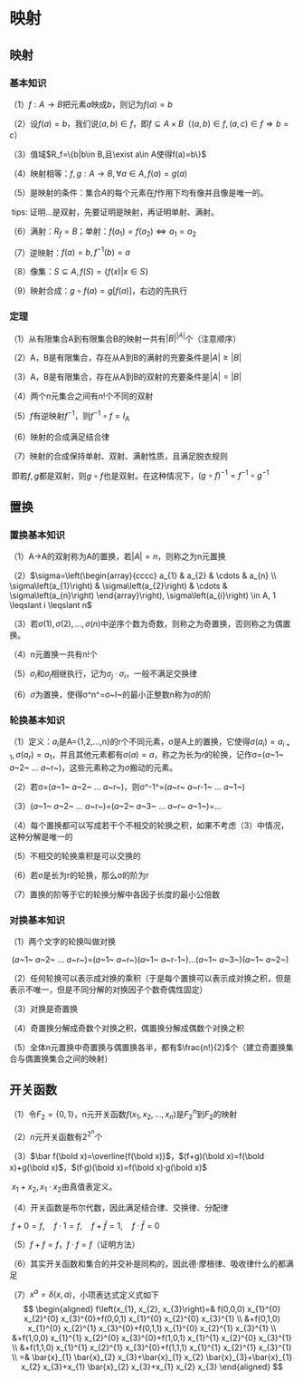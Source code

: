 # 映射

## 映射

### 基本知识

（1）$f:A\rightarrow B$把元素$a$映成$b$，则记为$f(a)=b$

（2）设$f(a)=b$，我们说$(a,b)\in f$，即$f\subseteq A\times B$（$(a,b)\in f,(a,c)\in f\Rightarrow b=c$）

（3）值域$R_f=\{b|b\in B,且\exist a\in A使得f(a)=b\}$

（4）映射相等：$f,g:A→B,\forall a\in A,f(a)=g(a)$

（5）是映射的条件：集合*A*的每个元素在*f*作用下均有像并且像是唯一的。

​			tips: 证明...是双射，先要证明是映射，再证明单射、满射。

（6）满射：$R_f=B$；单射：$f(a_1)=f(a_2)\Leftrightarrow a_1=a_2$

（7）逆映射：$f(a)=b,f^{-1}(b)=a$

（8）像集：$S\subseteq A,f(S)=\{f(x)|x\in S\}$

（9）映射合成：$g\circ f(a)=g[f(a)]$，右边的先执行

### 定理

（1）从有限集合A到有限集合B的映射一共有$|B|^{|A|}$个（注意顺序）

（2）A，B是有限集合，存在从A到B的满射的充要条件是$|A|\geq |B|$

（3）A，B是有限集合，存在从A到B的双射的充要条件是$|A|= |B|$

（4）两个$n$元集合之间有$n!$个不同的双射

（5）$f$有逆映射$f^{-1}$，则$f^{-1}\circ f=I_A$

（6）映射的合成满足结合律

（7）映射的合成保持单射、双射、满射性质，且满足脱衣规则

​			即若$f,g$都是双射，则$g\circ f$也是双射。在这种情况下，$(g\circ f)^{-1}=f^{-1}\circ g^{-1}$

## 置换

### 置换基本知识

（1）A→A的双射称为A的置换，若$|A|=n$，则称之为n元置换

（2）$\sigma=\left(\begin{array}{cccc}
a_{1} & a_{2} & \cdots & a_{n} \\
\sigma\left(a_{1}\right) & \sigma\left(a_{2}\right) & \cdots & \sigma\left(a_{n}\right)
\end{array}\right), \sigma\left(a_{i}\right) \in A, 1 \leqslant i \leqslant n$

（3）若$\sigma(1),\sigma(2),...,\sigma(n)$中逆序个数为奇数，则称之为奇置换，否则称之为偶置换。

（4）n元置换一共有n!个

（5）$\sigma_i$和$\sigma_j$相继执行，记为$\sigma_j·\sigma_i$，一般不满足交换律

（6）$\sigma$为置换，使得σ^n^=σ~I~的最小正整数n称为σ的阶

### 轮换基本知识

（1）定义：$a_i$是A={1,2,...,n}的r个不同元素，σ是A上的置换，它使得$\sigma(a_i)=a_{i+1},\sigma(a_r)=a_1$，并且其他元素都有$\sigma(a)=a$，称之为长为*r*的轮换，记作σ=(*a*~1~ *a*~2~ ... *a*~r~)，这些元素称之为σ搬动的元素。

（2）若σ=(*a*~1~ *a*~2~ ... *a*~r~)，则σ^-1^=(*a*~r~ *a*~r-1~ ... *a*~1~)

（3）(*a*~1~ *a*~2~ ... *a*~r~)=(*a*~2~ *a*~3~ ... *a*~r~ *a*~1~)=...

（4）每个置换都可以写成若干个不相交的轮换之积，如果不考虑（3）中情况，这种分解是唯一的

（5）不相交的轮换乘积是可以交换的

（6）若σ是长为r的轮换，那么σ的阶为r

（7）置换的阶等于它的轮换分解中各因子长度的最小公倍数

### 对换基本知识

（1）两个文字的轮换叫做对换

​			(*a*~1~ *a*~2~ ... *a*~r~)=(*a*~1~ *a*~r~)(*a*~1~ *a*~r-1~)...(*a*~1~ *a*~3~)(*a*~1~ *a*~2~)

（2）任何轮换可以表示成对换的乘积（于是每个置换可以表示成对换之积，但是表示不唯一，但是不同分解的对换因子个数奇偶性固定）

（3）对换是奇置换

（4）奇置换分解成奇数个对换之积，偶置换分解成偶数个对换之积

（5）全体n元置换中奇置换与偶置换各半，都有$\frac{n!}{2}$个（建立奇置换集合与偶置换集合之间的映射）

## 开关函数

（1）令$F_2=\{0,1\}$，n元开关函数$f(x_1,x_2,...,x_n)$是$F_2^n$到$F_2$的映射

（2）$n$元开关函数有$2^{2^n}$个

（3）$\bar f(\bold x)=\overline{f(\bold x)}$，$(f+g)(\bold x)=f(\bold x)+g(\bold x)$，$(f·g)(\bold x)=f(\bold x)·g(\bold x)$

​		$x_1+x_2,x_1·x_2$由真值表定义。

（4）开关函数是布尔代数，因此满足结合律、交换律、分配律

​		$f+0=f,\quad f·1=f,\quad f+\bar f=1,\quad f·\bar f=0$

（5）$f+f=f$，$f·f=f$（证明方法）

（6）其实开关函数和集合的并交补是同构的，因此德·摩根律、吸收律什么的都满足

（7）$x^a=\delta(x,a)$，小项表达式定义式如下
$$
\begin{aligned}
f\left(x_{1}, x_{2}, x_{3}\right)=& f(0,0,0) x_{1}^{0} x_{2}^{0} x_{3}^{0}+f(0,0,1) x_{1}^{0} x_{2}^{0} x_{3}^{1} \\
&+f(0,1,0) x_{1}^{0} x_{2}^{1} x_{3}^{0}+f(0,1,1) x_{1}^{0} x_{2}^{1} x_{3}^{1} \\
&+f(1,0,0) x_{1}^{1} x_{2}^{0} x_{3}^{0}+f(1,0,1) x_{1}^{1} x_{2}^{0} x_{3}^{1} \\
&+f(1,1,0) x_{1}^{1} x_{2}^{1} x_{3}^{0}+f(1,1,1) x_{1}^{1} x_{2}^{1} x_{3}^{1} \\
=& \bar{x}_{1} \bar{x}_{2} x_{3}+\bar{x}_{1} x_{2} \bar{x}_{3}+\bar{x}_{1} x_{2} x_{3}+x_{1} \bar{x}_{2} x_{3}+x_{1} x_{2} x_{3}
\end{aligned}
$$

# 